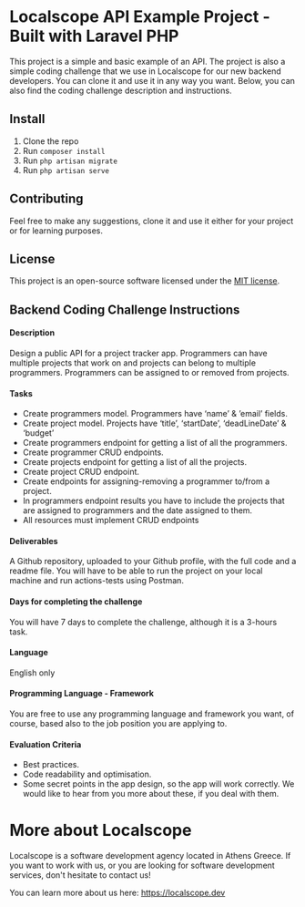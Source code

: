 
# Localscope API Example Project - Built with Laravel PHP

This project is a simple and basic example of an API. The project is also a simple coding challenge that we use in Localscope for our new backend developers. You can clone it and use it in any way you want. Below, you can also find the coding challenge description and instructions.

## Install

1. Clone the repo
2. Run ``composer install``
3. Run ``php artisan migrate``
4. Run ``php artisan serve``

## Contributing

Feel free to make any suggestions, clone it and use it either for your project or for learning purposes.

## License

This project is an open-source software licensed under the [MIT license](https://opensource.org/licenses/MIT).

## Backend Coding Challenge Instructions

#### Description

Design a public API for a project tracker app. Programmers can have multiple projects that work on and projects can belong to multiple programmers. Programmers can be assigned to or removed from projects.

#### Tasks

 - Create programmers model. Programmers have ‘name’ & ’email’ fields.
 -  Create project model. Projects have ‘title’, ‘startDate’, ‘deadLineDate’ & ‘budget’
 - Create programmers endpoint for getting a list of all the programmers. 
 - Create programmer CRUD endpoints.
 - Create projects endpoint for getting a list of all the projects. 
 - Create project CRUD endpoint.
 - Create endpoints for assigning-removing a programmer to/from a project.
 - In programmers endpoint results you have to include the projects that are assigned to programmers and the date assigned to them.
 - All resources must implement CRUD endpoints

#### Deliverables
A Github repository, uploaded to your Github profile, with the full code and a readme file. You will have to be able to run the project on your local machine and run actions-tests using Postman.

#### Days for completing the challenge
You will have 7 days to complete the challenge, although it is a 3-hours task.

#### Language
English only

#### Programming Language - Framework
You are free to use any programming language and framework you want, of course, based also to the job position you are applying to.

#### Evaluation Criteria
- Best practices.
- Code readability and optimisation.
- Some secret points in the app design, so the app will work correctly. We would like to hear from you more about these, if you deal with them.

# More about Localscope

Localscope is a software development agency located in Athens Greece.
If you want to work with us, or you are looking for software development services, don't hesitate to contact us!

You can learn more about us here: https://localscope.dev